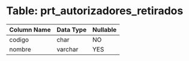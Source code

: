 # Table: prt_autorizadores_retirados

| Column Name | Data Type | Nullable |
|-------------|-----------|----------|
| codigo | char | NO |
| nombre | varchar | YES |
